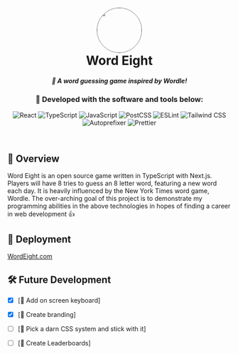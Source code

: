 
<div align="center">
<h1 align="center">
<img src="./public/favicon.ico" width="100" style="border: 1px solid grey; border-radius: 50%" />
<br>
Word Eight
<h5 align="center">📍 A word guessing game inspired by Wordle!</h3>

<h3 align="center">🚀 Developed with the software and tools below:</h3>
<p align="center">


<img src="https://img.shields.io/badge/React-61DAFB.svg?style=for-the-badge&logo=React&logoColor=black" alt="React" />
<img src="https://img.shields.io/badge/TypeScript-3178C6.svg?style=for-the-badge&logo=TypeScript&logoColor=white" alt="TypeScript" />
<img src="https://img.shields.io/badge/JavaScript-F7DF1E.svg?style=for-the-badge&logo=JavaScript&logoColor=black" alt="JavaScript" />
<img src="https://img.shields.io/badge/PostCSS-DD3A0A.svg?style=for-the-badge&logo=PostCSS&logoColor=white" alt="PostCSS" />
<img src="https://img.shields.io/badge/ESLint-4B32C3.svg?style=for-the-badge&logo=ESLint&logoColor=white" alt="ESLint" />
<img src="https://img.shields.io/badge/Tailwind_CSS-38B2AC?style=for-the-badge&logo=tailwind-css&logoColor=white" alt="Tailwind CSS" />
<img src="https://img.shields.io/badge/Autoprefixer-DD3735.svg?style=for-the-badge&logo=Autoprefixer&logoColor=white" alt="Autoprefixer" />

<img src="https://img.shields.io/badge/Prettier-F7B93E.svg?style=for-the-badge&logo=Prettier&logoColor=black" alt="Prettier" />
</p>

</div>
<br/>

## 📍 Overview

Word Eight is an open source game written in TypeScript with Next.js. Players will have 8 tries to guess an 8 letter word, featuring a new word each day. It is heavily influenced by the New York Times word game, Wordle. The over-arching goal of this project is to demonstrate my programming abilities in the above technologies in hopes of finding a career in web development 👍

## 🚀 Deployment 

[WordEight.com](https://www.wordeight.com/)


## 🛠 Future Development

- [X] [📌  Add on screen keyboard]
- [X] [📌  Create branding]
- [ ] [📌  Pick a darn CSS system and stick with it]
- [ ] [📌  Create Leaderboards]

